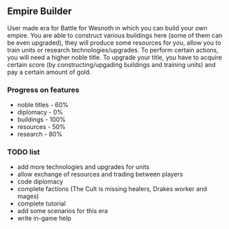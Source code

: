 ## Empire Builder
User made era for Battle for Wesnoth in which you can build your own empire. You are able to construct various buildings
here (some of them can be even upgraded), they will produce some resources for you, allow you to train units or research 
technologies/upgrades. To perform certain actions, you will need a higher noble title. To upgrade your title, you have to
acquire certain score (by constructing/upgading buildings and training units) and pay a certain amount of gold.

### Progress on features
* noble titles -  60%
* diplomacy    -   0%
* buildings    - 100%
* resources    -  50%
* research     -  80%

### TODO list
* add more technologies and upgrades for units
* allow exchange of resources and trading between players
* code diplomacy
* complete factions (The Cult is missing healers, Drakes worker and mages)
* complete tutorial
* add some scenarios for this era
* write in-game help
